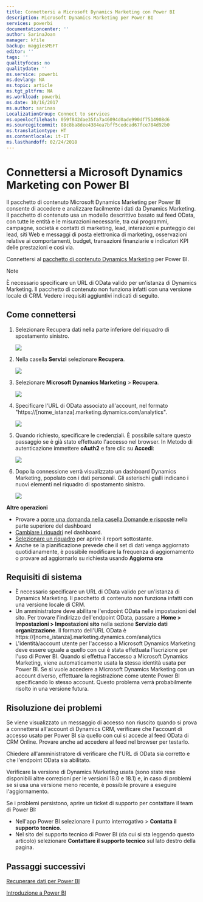 ```yaml
---
title: Connettersi a Microsoft Dynamics Marketing con Power BI
description: Microsoft Dynamics Marketing per Power BI
services: powerbi
documentationcenter: ''
author: SarinaJoan
manager: kfile
backup: maggiesMSFT
editor: ''
tags: ''
qualityfocus: no
qualitydate: ''
ms.service: powerbi
ms.devlang: NA
ms.topic: article
ms.tgt_pltfrm: NA
ms.workload: powerbi
ms.date: 10/16/2017
ms.author: sarinas
LocalizationGroup: Connect to services
ms.openlocfilehash: 059f842dae35fa7a46094d0ade990df7514908d6
ms.sourcegitcommit: 88c8ba8dee4384ea7bff5cedcad67fce784d92b0
ms.translationtype: HT
ms.contentlocale: it-IT
ms.lasthandoff: 02/24/2018
---
```

# <a name="connect-to-microsoft-dynamics-marketing-with-power-bi"></a>Connettersi a Microsoft Dynamics Marketing con Power BI
Il pacchetto di contenuto Microsoft Dynamics Marketing per Power BI consente di accedere e analizzare facilmente i dati da Dynamics Marketing. Il pacchetto di contenuto usa un modello descrittivo basato sul feed OData, con tutte le entità e le misurazioni necessarie, tra cui programmi, campagne, società e contatti di marketing, lead, interazioni e punteggio dei lead, siti Web e messaggi di posta elettronica di marketing, osservazioni relative ai comportamenti, budget, transazioni finanziarie e indicatori KPI delle prestazioni e così via. 

Connettersi al [pacchetto di contenuto Dynamics Marketing](https://app.powerbi.com/getdata/services/microsoft-dynamics-marketing) per Power BI.

>[!NOTE]
>È necessario specificare un URL di OData valido per un'istanza di  Dynamics Marketing. Il pacchetto di contenuto non funziona infatti con una versione locale di CRM. Vedere i requisiti aggiuntivi indicati di seguito.

## <a name="how-to-connect"></a>Come connettersi
1. Selezionare Recupera dati nella parte inferiore del riquadro di spostamento sinistro.
   
   ![](media/service-connect-to-microsoft-dynamics-marketing/pbi_getdata.png) 
2. Nella casella **Servizi** selezionare **Recupera**.
   
   ![](media/service-connect-to-microsoft-dynamics-marketing/pbi_getservices.png) 
3. Selezionare **Microsoft Dynamics Marketing** \> **Recupera**.
   
   ![](media/service-connect-to-microsoft-dynamics-marketing/mdmarketing.png)
4. Specificare l'URL di OData associato all'account,  nel formato "https://[nome\_istanza].marketing.dynamics.com/analytics".
   
   ![](media/service-connect-to-microsoft-dynamics-marketing/pbi_dynmktgserviceurl.png)
5. Quando richiesto, specificare le credenziali. È possibile saltare questo passaggio se è già stato effettuato l'accesso nel browser. In Metodo di autenticazione immettere **oAuth2** e fare clic su **Accedi**:
   
   ![](media/service-connect-to-microsoft-dynamics-marketing/pbi_dynammktgoauth2.png)
6. Dopo la connessione verrà visualizzato un dashboard Dynamics Marketing, popolato con i dati personali. Gli asterischi gialli indicano i nuovi elementi nel riquadro di spostamento sinistro.
   
   ![](media/service-connect-to-microsoft-dynamics-marketing/pbi_dynammktgnewdash.png)

**Altre operazioni**

* Provare a [porre una domanda nella casella Domande e risposte](power-bi-q-and-a.md) nella parte superiore del dashboard
* [Cambiare i riquadri](service-dashboard-edit-tile.md) nel dashboard.
* [Selezionare un riquadro](service-dashboard-tiles.md) per aprire il report sottostante.
* Anche se la pianificazione prevede che il set di dati venga aggiornato quotidianamente, è possibile modificare la frequenza di aggiornamento o provare ad aggiornarlo su richiesta usando **Aggiorna ora**

## <a name="system-requirements"></a>Requisiti di sistema
* È necessario specificare un URL di OData valido per un'istanza di  Dynamics Marketing. Il pacchetto di contenuto non funziona infatti con una versione locale di CRM.  
* Un amministratore deve abilitare l'endpoint OData nelle impostazioni del sito. Per trovare l'indirizzo dell'endpoint OData, passare a **Home \> Impostazioni \> Impostazioni sito** nella sezione **Servizio dati organizzazione**.  Il formato dell'URL OData è https://[nome\_istanza].marketing.dynamics.com/analytics  
* L'identità/account utente per l'accesso a Microsoft Dynamics Marketing deve essere uguale a quello con cui è stata effettuata l'iscrizione per l'uso di Power BI. Quando si effettua l'accesso a Microsoft Dynamics Marketing, viene automaticamente usata la stessa identità usata per Power BI. Se si vuole accedere a Microsoft Dynamics Marketing con un account diverso, effettuare la registrazione come utente Power BI specificando lo stesso account. Questo problema verrà probabilmente risolto in una versione futura.   

## <a name="troubleshooting"></a>Risoluzione dei problemi
Se viene visualizzato un messaggio di accesso non riuscito quando si prova a connettersi all'account di Dynamics CRM, verificare che l'account di accesso usato per Power BI sia quello con cui si accede al feed OData di CRM Online. Provare anche ad accedere al feed nel browser per testarlo.

Chiedere all'amministratore di verificare che l'URL di OData sia corretto e che l'endpoint OData sia abilitato.

Verificare la versione di Dynamics Marketing usata (sono state rese disponibili altre correzioni per le versioni 18.0 e 18.1) e, in caso di problemi se si usa una versione meno recente, è possibile provare a eseguire l'aggiornamento.

Se i problemi persistono, aprire un ticket di supporto per contattare il team di Power BI:

* Nell'app Power BI selezionare il punto interrogativo \> **Contatta il supporto tecnico**.
* Nel sito del supporto tecnico di Power BI (da cui si sta leggendo questo articolo) selezionare **Contattare il supporto tecnico** sul lato destro della pagina.

## <a name="next-steps"></a>Passaggi successivi
[Recuperare dati per Power BI](service-get-data.md)

[Introduzione a Power BI](service-get-started.md)


